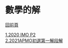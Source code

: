 # 數學的解  
[回前頁](https://whaleon120.github.io/blogs/blog.html)  

[1.2020 IMO P2](https://whaleon120.github.io/blogs/math/2020imop2)  
[2.2021APMO初選第一解段解](https://whaleon120.github.io/blogs/math/2021_apmo_first.html)  

